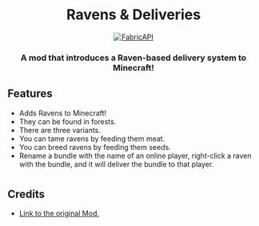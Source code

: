 <center>
  <h1>Ravens & Deliveries</h1>
  <a href="https://modrinth.com/mod/fabric-api/">
    <img src="https://cdn.jsdelivr.net/npm/@intergrav/devins-badges@3/assets/cozy/requires/fabric-api_64h.png" alt="FabricAPI">
  </a>
</center>

###  
###  
### 

<center><h3>A mod that introduces a Raven-based delivery system to Minecraft!</h3></center>

## Features

- Adds Ravens to Minecraft!
- They can be found in forests.
- There are three variants.
- You can tame ravens by feeding them meat.
- You can breed ravens by feeding them seeds.
- Rename a bundle with the name of an online player, right-click a raven with the bundle, and it will deliver the bundle to that player.
# 

## Credits
- [Link to the original Mod.](https://www.curseforge.com/minecraft/mc-mods/mason-decor)
# 
